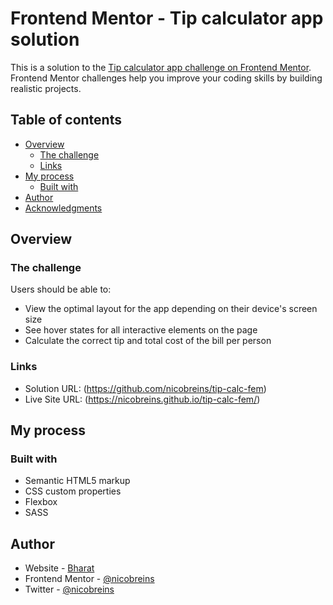 # Frontend Mentor - Tip calculator app solution

This is a solution to the [Tip calculator app challenge on Frontend Mentor](https://www.frontendmentor.io/challenges/tip-calculator-app-ugJNGbJUX). Frontend Mentor challenges help you improve your coding skills by building realistic projects.

## Table of contents

- [Overview](#overview)
  - [The challenge](#the-challenge)
  - [Links](#links)
- [My process](#my-process)
  - [Built with](#built-with)
- [Author](#author)
- [Acknowledgments](#acknowledgments)

## Overview

### The challenge

Users should be able to:

- View the optimal layout for the app depending on their device's screen size
- See hover states for all interactive elements on the page
- Calculate the correct tip and total cost of the bill per person

### Links

- Solution URL: (https://github.com/nicobreins/tip-calc-fem)
- Live Site URL: (https://nicobreins.github.io/tip-calc-fem/)

## My process

### Built with

- Semantic HTML5 markup
- CSS custom properties
- Flexbox
- SASS

## Author

- Website - [Bharat](https://nicobreins.wordpress.com/)
- Frontend Mentor - [@nicobreins](https://www.frontendmentor.io/profile/nicobreins)
- Twitter - [@nicobreins](https://twitter.com/nicobreins)
